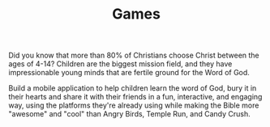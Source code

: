 ﻿---
title: Games
intro: How can technology bring the word of God to the mobile first generation of children?
champions:
- name:
    Leadership Network
  logo:
    leadnet-logo.jpg
---

Did you know that more than 80% of Christians choose Christ between the ages of 4-14?  Children are the biggest mission field, and they have impressionable young minds that are fertile ground for the Word of God.

Build a mobile application to help children learn the word of God, bury it in their hearts and share it with their friends in a fun, interactive, and engaging way, using the platforms they're already using while making the Bible more "awesome" and "cool" than Angry Birds, Temple Run, and Candy Crush.
